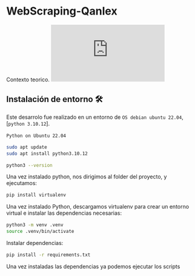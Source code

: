 # WebScraping-Qanlex
Contexto teorico. ![ejercicio.pdf](https://github.com/AdrianPerez0306/WebScraping-Qanlex/blob/1919300833bcfd8d714f6c503c734e3a3e101743/Qanlex%20-%20Ejercicio%20para%20aplicantes.pdf)

## Instalación de entorno :hammer_and_wrench: 
Este desarrolo fue realizado en un entorno de `OS debian ubuntu 22.04`, [`python 3.10.12`].

`Python on Ubuntu 22.04`
```bash
sudo apt update
sudo apt install python3.10.12
```
```bash
python3 --version
```

Una vez instalado python, nos dirigimos al folder del proyecto, y ejecutamos:
```bash
pip install virtualenv
```
Una vez instalado Python, descargamos virtualenv para crear un entorno virtual e instalar las dependencias necesarias:
```bash
python3 -m venv .venv
source .venv/bin/activate
```
Instalar dependencias:
```bash
pip install -r requirements.txt
```
Una vez instaladas las dependencias ya podemos ejecutar los scripts
